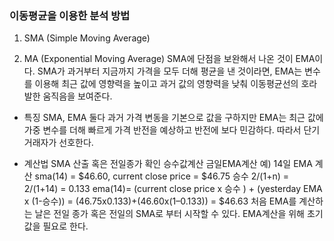### 이동평균을 이용한 분석 방법 

1. SMA (Simple Moving Average)



2. MA (Exponential Moving Average)
SMA에 단점을 보완해서 나온 것이 EMA이다.
SMA가 과거부터 지금까지 가격을 모두 더해 평균을 낸 것이라면, EMA는 변수를 이용해 최근 값에 영향력을 높이고 과거 값의 영향력을 낮춰 이동평균선의 호라발한 움직음을 보여준다.
- 특징
SMA, EMA 둘다 과거 가격 변동을 기본으로 값을 구하지만 EMA는 최근 값에 가중 변수를 더해 빠르게 가격 반전을 예상하고 반전에 보다 민감하다. 따라서 단기 거래자가 선호한다.

- 계산법
SMA 산출 혹은 전일종가 확인
승수값계산
금일EMA계산
예) 14일 EMA 계산
sma(14) = $46.60, current close price = $46.75
승수 2/(1+n) = 2/(1+14) = 0.133
ema(14)= (current close price x 승수 ) + (yesterday EMA x (1-승수))
= (46.75x0.133)+(46.60x(1–0.133)) = $46.63
처음 EMA를 계산하는 날은 전일 종가 혹은 전일의 SMA로 부터 시작할 수 있다.
EMA계산을 위해 초기값을 필요로 한다.

